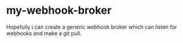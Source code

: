 # my-webhook-broker
Hopefully i can create a generic webhook broker which can listen for webhooks and make a git pull. 

